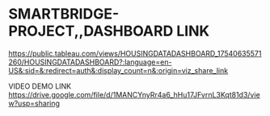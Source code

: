 # SMARTBRIDGE-PROJECT,,DASHBOARD LINK
https://public.tableau.com/views/HOUSINGDATADASHBOARD_17540635571260/HOUSINGDATADASHBOARD?:language=en-US&:sid=&:redirect=auth&:display_count=n&:origin=viz_share_link

VIDEO DEMO LINK
https://drive.google.com/file/d/1MANCYnyRr4a6_hHu17JFvrnL3Kqt81d3/view?usp=sharing
